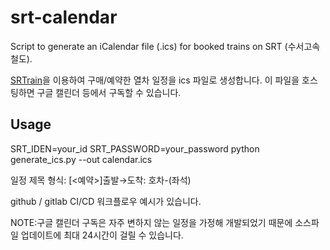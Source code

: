 # srt-calendar

Script to generate an iCalendar file (.ics) for booked trains on SRT (수서고속철도).

[SRTrain](https://github.com/ryanking13/SRT)을 이용하여 구매/예약한 열차 일정을 ics 파일로 생성합니다.
이 파일을 호스팅하면 구글 캘린더 등에서 구독할 수 있습니다.

## Usage
SRT_IDEN=your_id SRT_PASSWORD=your_password python generate_ics.py --out calendar.ics

일정 제목 형식: [<예약>]출발→도착: 호차-(좌석)

github / gitlab CI/CD 워크플로우 예시가 있습니다.

NOTE:구글 캘린더 구독은 자주 변하지 않는 일정을 가정해 개발되었기 때문에 소스파일 업데이트에 최대 24시간이 걸릴 수 있습니다.
